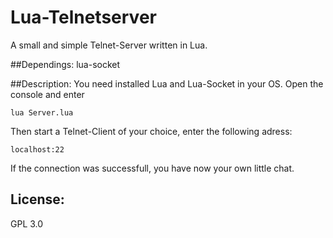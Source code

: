# Lua-Telnetserver
A small and simple Telnet-Server written in Lua.

##Dependings:
lua-socket

##Description:
You need installed Lua and Lua-Socket in your OS. Open the console and enter


    lua Server.lua

Then start a Telnet-Client of your choice, enter the following adress:

    localhost:22

If the connection was successfull, you have now your own little chat.



## License:

GPL 3.0

